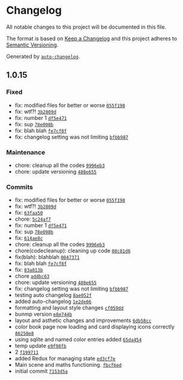 # Changelog
All notable changes to this project will be documented in this file.

The format is based on [Keep a Changelog](https://keepachangelog.com/en/1.0.0/)
and this project adheres to [Semantic Versioning](https://semver.org/spec/v2.0.0.html).

Generated by [`auto-changelog`](https://github.com/CookPete/auto-changelog).

<!-- auto-changelog-above -->

## 1.0.15

### Fixed

- fix: modified files for better or worse [`055f198`](https://github.com/RWSDev/WonderPalette/commit/055f198a5c644ee00f8d1a7d2f6501f0ca369808)
- fix: wtf?! [`3b2809d`](https://github.com/RWSDev/WonderPalette/commit/3b2809d26681a452195335aa0b1370bd14d2aeea)
- fix: number 1 [`df5e471`](https://github.com/RWSDev/WonderPalette/commit/df5e47144f5e781ebe12d1e6008cddccba3f10aa)
- fix: sup [`78e098b`](https://github.com/RWSDev/WonderPalette/commit/78e098b7f40ceca590f51b68beab81ed600173bb)
- fix: blah blah [`fe7cf8f`](https://github.com/RWSDev/WonderPalette/commit/fe7cf8f8d58a29e7ce9d34274f04c14e4373fb98)
- fix: changelog setting was not limiting [`bfbb987`](https://github.com/RWSDev/WonderPalette/commit/bfbb9874b23ffcb1c63c0c4623134aa883fbfceb)

### Maintenance

- chore:  cleanup all the codes [`9996eb3`](https://github.com/RWSDev/WonderPalette/commit/9996eb305f691c85a9239900bded8b04bf370b15)
- chore: update versioning [`488e655`](https://github.com/RWSDev/WonderPalette/commit/488e65596771c38e069d909c513a9f87212775fa)

### Commits

- fix: modified files for better or worse [`055f198`](https://github.com/RWSDev/WonderPalette/commit/055f198a5c644ee00f8d1a7d2f6501f0ca369808)
- fix: wtf?! [`3b2809d`](https://github.com/RWSDev/WonderPalette/commit/3b2809d26681a452195335aa0b1370bd14d2aeea)
- fix: [`63faa50`](https://github.com/RWSDev/WonderPalette/commit/63faa504a89e22d01d6e10a71357b6bdeb5feb66)
- chore: [`5c24af7`](https://github.com/RWSDev/WonderPalette/commit/5c24af7fe6fbfaab4cd2e82ed76940c5077d41b1)
- fix: number 1 [`df5e471`](https://github.com/RWSDev/WonderPalette/commit/df5e47144f5e781ebe12d1e6008cddccba3f10aa)
- fix: sup [`78e098b`](https://github.com/RWSDev/WonderPalette/commit/78e098b7f40ceca590f51b68beab81ed600173bb)
- fix: [`614ae8c`](https://github.com/RWSDev/WonderPalette/commit/614ae8c1c0a4c22b51f6d99a75a8250e8c135fcf)
- chore:  cleanup all the codes [`9996eb3`](https://github.com/RWSDev/WonderPalette/commit/9996eb305f691c85a9239900bded8b04bf370b15)
- chore(codecleanup): cleaning up code [`08c81d6`](https://github.com/RWSDev/WonderPalette/commit/08c81d62ed53c7c270c10b9524c21041c9fec482)
- fix(blah): blahblah [`0047371`](https://github.com/RWSDev/WonderPalette/commit/0047371fbe33c7b504536fe13eb730ec89843eff)
- fix: blah blah [`fe7cf8f`](https://github.com/RWSDev/WonderPalette/commit/fe7cf8f8d58a29e7ce9d34274f04c14e4373fb98)
- fix: [`83a813b`](https://github.com/RWSDev/WonderPalette/commit/83a813b58b498416ae64a82aa8f5dd3548f366a2)
- chore [`addbc63`](https://github.com/RWSDev/WonderPalette/commit/addbc6392868b2db21dc298034d058034c6dd4a2)
- chore: update versioning [`488e655`](https://github.com/RWSDev/WonderPalette/commit/488e65596771c38e069d909c513a9f87212775fa)
- fix: changelog setting was not limiting [`bfbb987`](https://github.com/RWSDev/WonderPalette/commit/bfbb9874b23ffcb1c63c0c4623134aa883fbfceb)
- testing auto changelog [`8ae052f`](https://github.com/RWSDev/WonderPalette/commit/8ae052f4302f1f126f798c324f8d7d1401db74da)
- added auto-changelog [`1e2de66`](https://github.com/RWSDev/WonderPalette/commit/1e2de665709e2df5d2de0c155da0fc9c759c416f)
- formatting and layout style changes [`cf059dd`](https://github.com/RWSDev/WonderPalette/commit/cf059dda3e821d44c3d47a1c54440336cdeb57be)
- bunmp version [`e8e744b`](https://github.com/RWSDev/WonderPalette/commit/e8e744b1f1ee95ed4a5b7cb329a9a4401bbd55e7)
- layout and asthetic changes and improvements [`6db58cc`](https://github.com/RWSDev/WonderPalette/commit/6db58cc3c6cf4d372082d7e77c1eef2e24431de5)
- color book page now loading and card displaying icons correctly [`86250e8`](https://github.com/RWSDev/WonderPalette/commit/86250e89ac731451f5c00613f111886a18fe8c16)
- using sqlite and named color entries added [`65da454`](https://github.com/RWSDev/WonderPalette/commit/65da454bee4e62ee291548dec286a15d4f12a954)
- temp update [`e9f98fb`](https://github.com/RWSDev/WonderPalette/commit/e9f98fb45d0a0387e7e0efe37f9705a88608c14c)
- 2 [`f199711`](https://github.com/RWSDev/WonderPalette/commit/f1997114e7b7e11adb43e580d5b4a6a8f9ba9aa9)
- added Redux for managing state [`ed3cf7e`](https://github.com/RWSDev/WonderPalette/commit/ed3cf7ecd1113ba4a769aa16a4f3f0171c515e4a)
- Main scene and maths functioning. [`fbcf6ed`](https://github.com/RWSDev/WonderPalette/commit/fbcf6ed763174cd8e749e43454f08dab3d1e203e)
- initial commit [`7153d5a`](https://github.com/RWSDev/WonderPalette/commit/7153d5a7329c1226ed2f6aafe5da296beee7002e)
